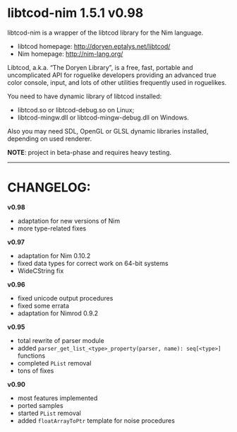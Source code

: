 libtcod-nim 1.5.1 v0.98
=======================

libtcod-nim is a wrapper of the libtcod library for the Nim language.

* libtcod homepage: http://doryen.eptalys.net/libtcod/
* Nim homepage: http://nim-lang.org/

Libtcod, a.k.a. “The Doryen Library”, is a free, fast, portable and uncomplicated API for roguelike developers providing an advanced true color console, input, and lots of other utilities frequently used in roguelikes.

You need to have dynamic library of libtcod installed:
* libtcod.so or libtcod-debug.so on Linux;
* libtcod-mingw.dll or libtcod-mingw-debug.dll on Windows.

Also you may need SDL, OpenGL or GLSL dynamic libraries installed, depending on used renderer.

**NOTE**: project in beta-phase and requires heavy testing.

----------------------------------------

CHANGELOG:
==========
**v0.98**
* adaptation for new versions of Nim
* more type-related fixes

**v0.97**
* adaptation for Nim 0.10.2
* fixed data types for correct work on 64-bit systems
* WideCString fix

**v0.96**
* fixed unicode output procedures
* fixed some errata
* adaptation for Nimrod 0.9.2

**v0.95**
* total rewrite of parser module
* added `parser_get_list_<type>_property(parser, name): seq[<type>]` functions
* completed `PList` removal
* tons of fixes

**v0.90**
* most features implemented
* ported samples
* started `PList` removal
* added `floatArrayToPtr` template for noise procedures

